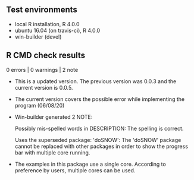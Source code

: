 ## Test environments
* local R installation, R 4.0.0
* ubuntu 16.04 (on travis-ci), R 4.0.0
* win-builder (devel)

## R CMD check results

0 errors | 0 warnings | 2 note

* This is a updated version. The previous version was 0.0.3 and the current version is 0.0.5.

* The current version covers the possible error while implementing the program (06/08/20)  

* Win-builder generated 2 NOTE: 
  
  Possibly mis-spelled words in DESCRIPTION: The spelling is correct.

  Uses the superseded package: 'doSNOW': The 'doSNOW' package cannot be replaced with other packages in order to show the progress bar with multiple core running. 

* The examples in this package use a single core. According to preference by users, multiple cores can be used. 


